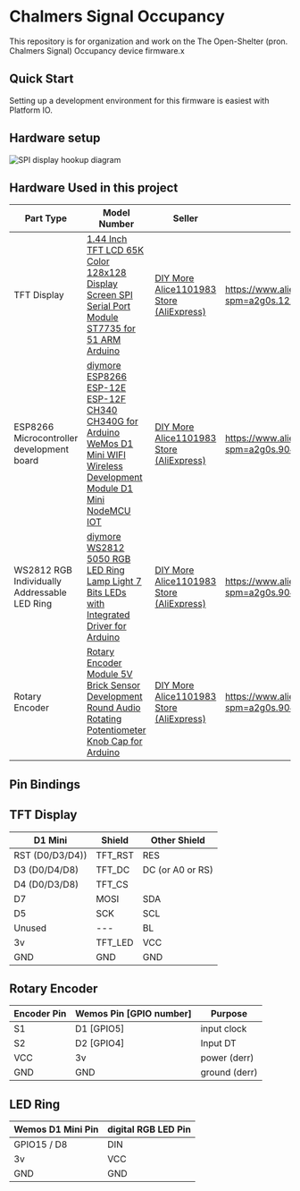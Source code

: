# Chalmers Signal Occupancy

This repository is for organization and work on the The Open-Shelter (pron. Chalmers Signal) Occupancy device firmware.x

## Quick Start
Setting up a development environment for this firmware is easiest with Platform IO.

## Hardware setup
![SPI display hookup diagram](https://raw.githubusercontent.com/akasoggybunz/Wemos-Mini-D1-with-1.44-TFT-LCD-ST7735-Driver/master/diagram.PNG)

## Hardware Used in this project
| Part Type | Model Number | Seller | Link | Picture |
| --- | --- | --- | --- | --- |
| TFT Display | [1.44 Inch TFT LCD 65K Color 128x128 Display Screen SPI Serial Port Module ST7735 for 51 ARM Arduino](https://www.aliexpress.com/item/1-44-Inch-TFT-LCD-65K-Color-128x128-Display-Screen-SPI-Serial-Port-Module-ST7735-for/33014277663.html "1.44 Inch TFT LCD 65K Color 128x128 Display Screen SPI Serial Port Module ST7735 for 51 ARM Arduino") | [DIY More Alice1101983 Store (AliExpress)](https://www.aliexpress.com/store/2178016?spm=a2g0s.9042647.0.0.7ff24c4dD8jpYV) | https://www.aliexpress.com/item/33014277663.html?spm=a2g0s.12269583.0.0.5f7713304vjAGt | ![](https://i.imgur.com/9U5iU5Z.png) |
| ESP8266 Microcontroller development board | [diymore ESP8266 ESP-12E ESP-12F CH340 CH340G for Arduino WeMos D1 Mini WIFI Wireless Development Module D1 Mini NodeMCU IOT](https://www.aliexpress.com/item/diymore-ESP8266-ESP-12E-ESP-12F-CH340-CH340G-for-Arduino-WeMos-D1-Mini-WIFI-Wireless-Development/32975485449.html "diymore ESP8266 ESP-12E ESP-12F CH340 CH340G for Arduino WeMos D1 Mini WIFI Wireless Development Module D1 Mini NodeMCU IOT") | [DIY More Alice1101983 Store (AliExpress)](https://www.aliexpress.com/store/2178016?spm=a2g0s.9042647.0.0.7ff24c4dD8jpYV) | https://www.aliexpress.com/item/32975485449.html?spm=a2g0s.9042311.0.0.5fda4c4dbZOZGj | ![](https://i.imgur.com/zQkQXjP.png) |
| WS2812 RGB Individually Addressable LED Ring | [diymore WS2812 5050 RGB LED Ring Lamp Light 7 Bits LEDs with Integrated Driver for Arduino](https://www.aliexpress.com/item/diymore-WS2812-5050-RGB-LED-Ring-Lamp-Light-7-Bits-LEDs-with-Integrated-Driver-for-Arduino/32668340327.html?spm=a2g0s.9042311.0.0.5fda4c4dbZOZGj "diymore WS2812 5050 RGB LED Ring Lamp Light 7 Bits LEDs with Integrated Driver for Arduino") | [DIY More Alice1101983 Store (AliExpress)](https://www.aliexpress.com/store/2178016?spm=a2g0s.9042647.0.0.7ff24c4dD8jpYV) | https://www.aliexpress.com/item/32668340327.html?spm=a2g0s.9042311.0.0.5fda4c4dbZOZGj | ![](https://i.imgur.com/8jlq77c.png) |
| Rotary Encoder | [Rotary Encoder Module 5V Brick Sensor Development Round Audio Rotating Potentiometer Knob Cap for Arduino](https://www.aliexpress.com/item/Rotary-Encoder-Module-5V-Brick-Sensor-Development-Round-Audio-Rotating-Potentiometer-Knob-Cap-for-Arduino/32908505224.html "Rotary Encoder Module 5V Brick Sensor Development Round Audio Rotating Potentiometer Knob Cap for Arduino") |   [DIY More Alice1101983 Store (AliExpress)](https://www.aliexpress.com/store/2178016?spm=a2g0s.9042647.0.0.7ff24c4dD8jpYV)  | https://www.aliexpress.com/item/32908505224.html?spm=a2g0s.9042311.0.0.5fda4c4dbZOZGj |   ![](https://i.imgur.com/urflyU1.png)  |

## Pin Bindings
## TFT Display

| D1 Mini | Shield | Other Shield |
| -------- | -------- | ------- |
| RST (D0/D3/D4))     | 	TFT_RST     |  RES |
| D3 (D0/D4/D8)     | TFT_DC     | DC (or A0 or RS) |
| D4 (D0/D3/D8)     | TFT_CS     | 
| D7     | MOSI     |  SDA |
| D5     | SCK   | SCL  | 
| Unused | ---   | BL   |
| 3v     | TFT_LED  |  VCC  | 
| GND	 | GND		| GND | 

## Rotary Encoder
| Encoder Pin | Wemos Pin [GPIO number] | Purpose |
| -------- | -------- | -------- |
| S1    | D1   [GPIO5]  | input clock     |
| S2     | D2 [GPIO4]     | Input DT     |
| VCC     | 3v     | power (derr)     |
| GND     | GND     | ground (derr)     |

## LED Ring
| Wemos D1 Mini Pin | digital RGB LED Pin |
| ----------------- | ------------------- |
| GPIO15 / D8		|		DIN			  |
| 3v				|		VCC			  |
| GND				|		GND			  |